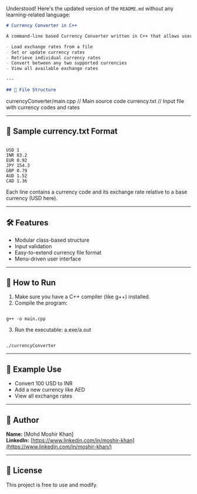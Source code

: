 Understood! Here's the updated version of the `README.md` without any learning-related language:

```markdown
# Currency Converter in C++

A command-line based Currency Converter written in C++ that allows users to:

- Load exchange rates from a file
- Set or update currency rates
- Retrieve individual currency rates
- Convert between any two supported currencies
- View all available exchange rates

---

## 📁 File Structure

```

currencyConverter/main.cpp      // Main source code
currency.txt                    // Input file with currency codes and rates

---

## 📄 Sample currency.txt Format

```

USD 1
INR 83.2
EUR 0.92
JPY 154.3
GBP 0.79
AUD 1.52
CAD 1.36

```

Each line contains a currency code and its exchange rate relative to a base currency (USD here).

---

## 🛠 Features

- Modular class-based structure
- Input validation
- Easy-to-extend currency file format
- Menu-driven user interface

---

## 🚀 How to Run

1. Make sure you have a C++ compiler (like g++) installed.
2. Compile the program:
```

g++ -o main.cpp

```
3. Run the executable: a.exe/a.out
```

./currencyConverter

```

---

## 📌 Example Use

- Convert 100 USD to INR
- Add a new currency like AED
- View all exchange rates

---

## 👤 Author

**Name:** [Mohd Moshir Khan]  
**LinkedIn:** [https://www.linkedin.com/in/moshir-khan](https://www.linkedin.com/in/moshir-khan/)

---

## 📄 License

This project is free to use and modify.
